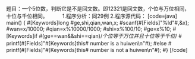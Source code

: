题目：一个5位数，判断它是不是回文数。即12321是回文数，个位与万位相同，十位与千位相同。　　　
1.程序分析：同29例
2.程序源代码：
[code=java]
main()
{
	#[Keywords]long #ge,shi,qian,wan,x;
	#scanf(#[Fields]"%ld"#,&x);
	#wan=x/10000;
	#qian=x%10000/1000;
	#shi=x%100/10;
	#ge=x%10;
	#[Keywords]if #(ge==wan&&shi==qian)/*个位等于万位并且十位等于千位*/
	#　 printf(#[Fields]"#[Keywords]this# number is a huiwen\n"#);
	#else
	#　 printf(#[Fields]"#[Keywords]this# number is not a huiwen\n"#);
#}
[/code]